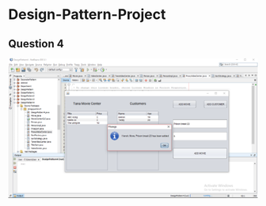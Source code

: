 # Design-Pattern-Project

## Question 4
![sample screenshot for question 1](https://github.com/HenokTes72/images/blob/master/Screenshot%20(210).png)
